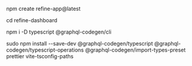 npm create refine-app@latest

cd refine-dashboard

npm i -D typescript @graphql-codegen/cli

sudo npm install --save-dev @graphql-codegen/typescript @graphql-codegen/typescript-operations @graphql-codegen/import-types-preset prettier vite-tsconfig-paths


